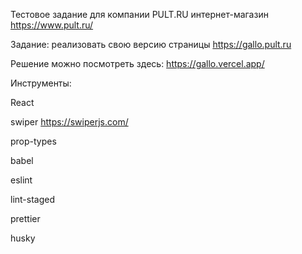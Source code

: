 Тестовое задание для компании PULT.RU интернет-магазин https://www.pult.ru/

Задание: реализовать свою версию страницы https://gallo.pult.ru

Решение можно посмотреть здесь:
https://gallo.vercel.app/

Инструменты:

React

swiper
https://swiperjs.com/

prop-types

babel

eslint

lint-staged

prettier

husky
